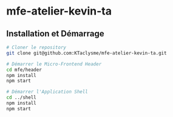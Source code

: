 # mfe-atelier-kevin-ta

## Installation et Démarrage

```bash
# Cloner le repository
git clone git@github.com:KTaclysme/mfe-atelier-kevin-ta.git

# Démarrer le Micro-Frontend Header
cd mfe/header
npm install
npm start

# Démarrer l'Application Shell
cd ../shell
npm install
npm start
